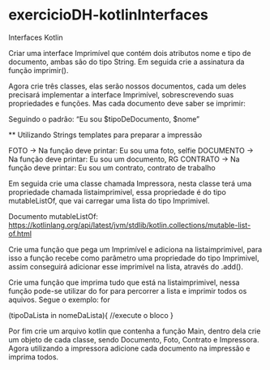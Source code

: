 # exercicioDH-kotlinInterfaces



Interfaces Kotlin


Criar uma interface Imprimível que contém dois atributos nome e tipo de documento, ambas são do tipo String. Em seguida crie a assinatura da função imprimir().

Agora crie três classes, elas serão nossos documentos, cada um deles precisará implementar a interface Imprimível, sobrescrevendo suas propriedades e funções. Mas cada documento deve saber se imprimir:


Seguindo o padrão: “Eu sou $tipoDeDocumento, $nome”

** Utilizando Strings templates para preparar a impressão

FOTO -> Na função deve printar: Eu sou uma foto, selfie
DOCUMENTO -> Na função deve printar: Eu sou um documento, RG
CONTRATO -> Na função deve printar: Eu sou um contrato, contrato de trabalho


Em seguida crie uma classe chamada Impressora, nesta classe terá uma propriedade chamada listaimprimivel, essa propriedade é do tipo mutableListOf, que vai carregar uma lista do tipo Imprimivel.

Documento mutableListOf:
https://kotlinlang.org/api/latest/jvm/stdlib/kotlin.collections/mutable-list-of.html


Crie uma função que pega um Imprimível e adiciona na listaimprimivel, para isso a função recebe como parâmetro uma propriedade do tipo Imprimivel, assim conseguirá adicionar esse imprimível na lista, através do .add().

Crie uma função que imprima tudo que está na listaimprimivel, nessa função pode-se utilizar do for para percorrer a lista e imprimir todos os aquivos. Segue o exemplo:
for 

(tipoDaLista in nomeDaLista){
//execute o bloco
}


Por fim crie um arquivo kotlin que contenha a função Main, dentro dela crie um objeto de cada classe, sendo Documento, Foto, Contrato e Impressora. Agora utilizando a impressora adicione cada documento na impressão e imprima todos.
